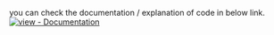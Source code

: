 you can check the documentation / explanation of code in below link.</br>
<a href="https://www.codexpace.in/2022/07/blue-snarf-exploit.html" title="Go to project documentation"><img src="https://img.shields.io/badge/view-Documentation-blue?style=for-the-badge" alt="view - Documentation"></a>
</div>
